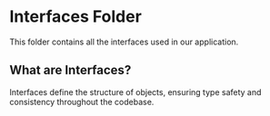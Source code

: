 # Interfaces Folder

This folder contains all the interfaces used in our application.

## What are Interfaces?

Interfaces define the structure of objects, ensuring type safety and consistency throughout the codebase.